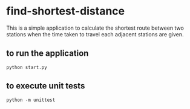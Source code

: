 # find-shortest-distance

This is a simple application to calculate the shortest route between two stations when the time taken to travel each adjacent stations are given.

## to run the application
```
python start.py
```

## to execute unit tests
```
python -m unittest
```